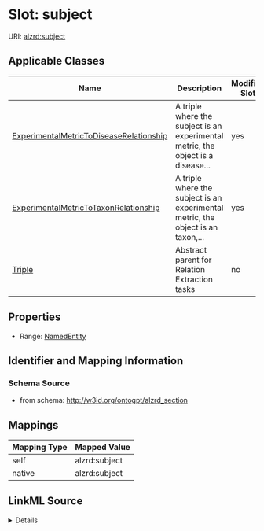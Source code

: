 

# Slot: subject

URI: [alzrd:subject](http://w3id.org/ontogpt/alzrd_sectionsubject)



<!-- no inheritance hierarchy -->





## Applicable Classes

| Name | Description | Modifies Slot |
| --- | --- | --- |
| [ExperimentalMetricToDiseaseRelationship](ExperimentalMetricToDiseaseRelationship.md) | A triple where the subject is an experimental metric, the object is a disease... |  yes  |
| [ExperimentalMetricToTaxonRelationship](ExperimentalMetricToTaxonRelationship.md) | A triple where the subject is an experimental metric, the object is an taxon,... |  yes  |
| [Triple](Triple.md) | Abstract parent for Relation Extraction tasks |  no  |







## Properties

* Range: [NamedEntity](NamedEntity.md)





## Identifier and Mapping Information







### Schema Source


* from schema: http://w3id.org/ontogpt/alzrd_section




## Mappings

| Mapping Type | Mapped Value |
| ---  | ---  |
| self | alzrd:subject |
| native | alzrd:subject |




## LinkML Source

<details>
```yaml
name: subject
from_schema: http://w3id.org/ontogpt/alzrd_section
rank: 1000
alias: subject
owner: Triple
domain_of:
- Triple
range: NamedEntity

```
</details>